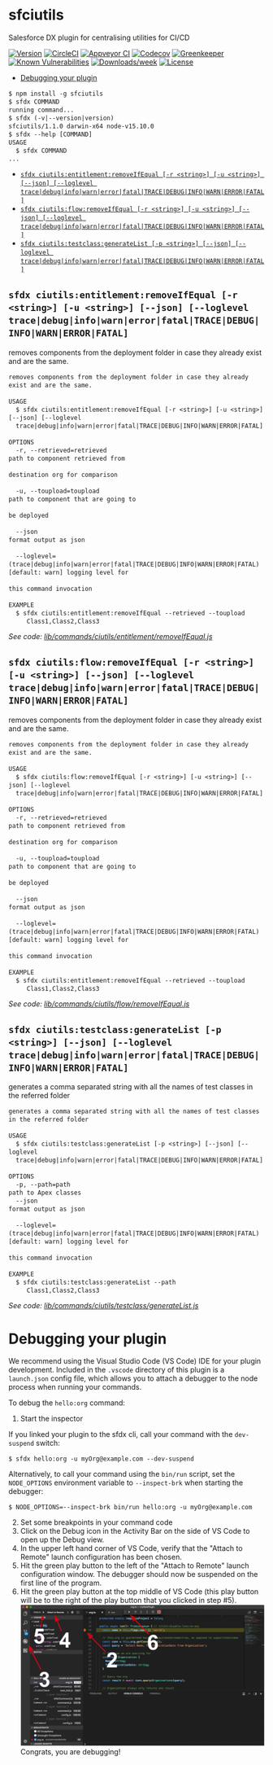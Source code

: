 sfciutils
=========

Salesforce DX plugin for centralising utilities for CI/CD

[![Version](https://img.shields.io/npm/v/sfciutils.svg)](https://npmjs.org/package/sfciutils)
[![CircleCI](https://circleci.com/gh/SF-Devs/ci-utils/tree/master.svg?style=shield)](https://circleci.com/gh/SF-Devs/ci-utils/tree/master)
[![Appveyor CI](https://ci.appveyor.com/api/projects/status/github/SF-Devs/ci-utils?branch=master&svg=true)](https://ci.appveyor.com/project/heroku/ci-utils/branch/master)
[![Codecov](https://codecov.io/gh/SF-Devs/ci-utils/branch/master/graph/badge.svg)](https://codecov.io/gh/SF-Devs/ci-utils)
[![Greenkeeper](https://badges.greenkeeper.io/SF-Devs/ci-utils.svg)](https://greenkeeper.io/)
[![Known Vulnerabilities](https://snyk.io/test/github/SF-Devs/ci-utils/badge.svg)](https://snyk.io/test/github/SF-Devs/ci-utils)
[![Downloads/week](https://img.shields.io/npm/dw/sfciutils.svg)](https://npmjs.org/package/sfciutils)
[![License](https://img.shields.io/npm/l/sfciutils.svg)](https://github.com/SF-Devs/ci-utils/blob/master/package.json)

<!-- toc -->
* [Debugging your plugin](#debugging-your-plugin)
<!-- tocstop -->
<!-- install -->
<!-- usage -->
```sh-session
$ npm install -g sfciutils
$ sfdx COMMAND
running command...
$ sfdx (-v|--version|version)
sfciutils/1.1.0 darwin-x64 node-v15.10.0
$ sfdx --help [COMMAND]
USAGE
  $ sfdx COMMAND
...
```
<!-- usagestop -->
<!-- commands -->
* [`sfdx ciutils:entitlement:removeIfEqual [-r <string>] [-u <string>] [--json] [--loglevel trace|debug|info|warn|error|fatal|TRACE|DEBUG|INFO|WARN|ERROR|FATAL]`](#sfdx-ciutilsentitlementremoveifequal--r-string--u-string---json---loglevel-tracedebuginfowarnerrorfataltracedebuginfowarnerrorfatal)
* [`sfdx ciutils:flow:removeIfEqual [-r <string>] [-u <string>] [--json] [--loglevel trace|debug|info|warn|error|fatal|TRACE|DEBUG|INFO|WARN|ERROR|FATAL]`](#sfdx-ciutilsflowremoveifequal--r-string--u-string---json---loglevel-tracedebuginfowarnerrorfataltracedebuginfowarnerrorfatal)
* [`sfdx ciutils:testclass:generateList [-p <string>] [--json] [--loglevel trace|debug|info|warn|error|fatal|TRACE|DEBUG|INFO|WARN|ERROR|FATAL]`](#sfdx-ciutilstestclassgeneratelist--p-string---json---loglevel-tracedebuginfowarnerrorfataltracedebuginfowarnerrorfatal)

## `sfdx ciutils:entitlement:removeIfEqual [-r <string>] [-u <string>] [--json] [--loglevel trace|debug|info|warn|error|fatal|TRACE|DEBUG|INFO|WARN|ERROR|FATAL]`

removes components from the deployment folder in case they already exist and are the same.

```
removes components from the deployment folder in case they already exist and are the same.

USAGE
  $ sfdx ciutils:entitlement:removeIfEqual [-r <string>] [-u <string>] [--json] [--loglevel 
  trace|debug|info|warn|error|fatal|TRACE|DEBUG|INFO|WARN|ERROR|FATAL]

OPTIONS
  -r, --retrieved=retrieved                                                         path to component retrieved from
                                                                                    destination org for comparison

  -u, --toupload=toupload                                                           path to component that are going to
                                                                                    be deployed

  --json                                                                            format output as json

  --loglevel=(trace|debug|info|warn|error|fatal|TRACE|DEBUG|INFO|WARN|ERROR|FATAL)  [default: warn] logging level for
                                                                                    this command invocation

EXAMPLE
  $ sfdx ciutils:entitlement:removeIfEqual --retrieved --toupload
     Class1,Class2,Class3
```

_See code: [lib/commands/ciutils/entitlement/removeIfEqual.js](https://github.com/SF-Devs/ci-utils/blob/v1.1.0/lib/commands/ciutils/entitlement/removeIfEqual.js)_

## `sfdx ciutils:flow:removeIfEqual [-r <string>] [-u <string>] [--json] [--loglevel trace|debug|info|warn|error|fatal|TRACE|DEBUG|INFO|WARN|ERROR|FATAL]`

removes components from the deployment folder in case they already exist and are the same.

```
removes components from the deployment folder in case they already exist and are the same.

USAGE
  $ sfdx ciutils:flow:removeIfEqual [-r <string>] [-u <string>] [--json] [--loglevel 
  trace|debug|info|warn|error|fatal|TRACE|DEBUG|INFO|WARN|ERROR|FATAL]

OPTIONS
  -r, --retrieved=retrieved                                                         path to component retrieved from
                                                                                    destination org for comparison

  -u, --toupload=toupload                                                           path to component that are going to
                                                                                    be deployed

  --json                                                                            format output as json

  --loglevel=(trace|debug|info|warn|error|fatal|TRACE|DEBUG|INFO|WARN|ERROR|FATAL)  [default: warn] logging level for
                                                                                    this command invocation

EXAMPLE
  $ sfdx ciutils:entitlement:removeIfEqual --retrieved --toupload
     Class1,Class2,Class3
```

_See code: [lib/commands/ciutils/flow/removeIfEqual.js](https://github.com/SF-Devs/ci-utils/blob/v1.1.0/lib/commands/ciutils/flow/removeIfEqual.js)_

## `sfdx ciutils:testclass:generateList [-p <string>] [--json] [--loglevel trace|debug|info|warn|error|fatal|TRACE|DEBUG|INFO|WARN|ERROR|FATAL]`

generates a comma separated string with all the names of test classes in the referred folder

```
generates a comma separated string with all the names of test classes in the referred folder

USAGE
  $ sfdx ciutils:testclass:generateList [-p <string>] [--json] [--loglevel 
  trace|debug|info|warn|error|fatal|TRACE|DEBUG|INFO|WARN|ERROR|FATAL]

OPTIONS
  -p, --path=path                                                                   path to Apex classes
  --json                                                                            format output as json

  --loglevel=(trace|debug|info|warn|error|fatal|TRACE|DEBUG|INFO|WARN|ERROR|FATAL)  [default: warn] logging level for
                                                                                    this command invocation

EXAMPLE
  $ sfdx ciutils:testclass:generateList --path
     Class1,Class2,Class3
```

_See code: [lib/commands/ciutils/testclass/generateList.js](https://github.com/SF-Devs/ci-utils/blob/v1.1.0/lib/commands/ciutils/testclass/generateList.js)_
<!-- commandsstop -->
<!-- debugging-your-plugin -->
# Debugging your plugin
We recommend using the Visual Studio Code (VS Code) IDE for your plugin development. Included in the `.vscode` directory of this plugin is a `launch.json` config file, which allows you to attach a debugger to the node process when running your commands.

To debug the `hello:org` command: 
1. Start the inspector
  
If you linked your plugin to the sfdx cli, call your command with the `dev-suspend` switch: 
```sh-session
$ sfdx hello:org -u myOrg@example.com --dev-suspend
```
  
Alternatively, to call your command using the `bin/run` script, set the `NODE_OPTIONS` environment variable to `--inspect-brk` when starting the debugger:
```sh-session
$ NODE_OPTIONS=--inspect-brk bin/run hello:org -u myOrg@example.com
```

2. Set some breakpoints in your command code
3. Click on the Debug icon in the Activity Bar on the side of VS Code to open up the Debug view.
4. In the upper left hand corner of VS Code, verify that the "Attach to Remote" launch configuration has been chosen.
5. Hit the green play button to the left of the "Attach to Remote" launch configuration window. The debugger should now be suspended on the first line of the program. 
6. Hit the green play button at the top middle of VS Code (this play button will be to the right of the play button that you clicked in step #5).
<br><img src=".images/vscodeScreenshot.png" width="480" height="278"><br>
Congrats, you are debugging!
